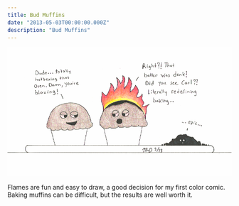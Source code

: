 ```yaml
---
title: Bud Muffins
date: "2013-05-03T00:00:00.000Z"
description: "Bud Muffins"
---
```


![bud muffins](./bud-muffins.gif)

Flames are fun and easy to draw, a good decision for my first color comic. Baking muffins can be difficult, but the results are well worth it.
